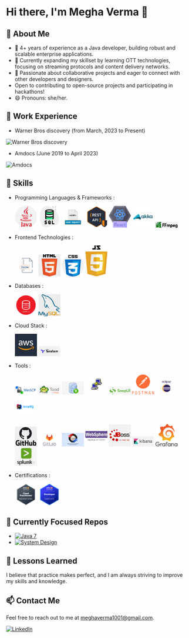 # Hi there, I'm Megha Verma 👋


## 👀 About Me
- 🔭 4+ years of experience as a Java developer, building robust and scalable enterprise applications.
- 🌱 Currently expanding my skillset by learning OTT technologies, focusing on streaming protocols and content delivery networks.
- 💞️ Passionate about collaborative projects and eager to connect with other developers and designers.
- Open to contributing to open-source projects and participating in hackathons!
- 😄 Pronouns: she/her.
  

## 🏢 Work Experience

- Warner Bros discovery (from March, 2023 to Present)
<img src="https://github.com/Megha1001/Megha1001/assets/35575924/36a55f0c-a0a2-4a93-b3c0-d5b5d57165e6" alt="Warner Bros discovery" width="300">

- Amdocs (June 2019 to April 2023)
<img src="https://github.com/Megha1001/Megha1001/assets/35575924/86a34b15-1ebb-48ce-9fdf-a72cd5e84d12" alt="Amdocs" width="100">


## 🚀 Skills
- Programming Languages & Frameworks :

  <img src="https://github.com/Megha1001/Megha1001/blob/main/readme-resources/java%20(1).png" width="60"> <img src="https://github.com/Megha1001/Megha1001/blob/main/readme-resources/SQL_icon.png" width="60">  <img src="https://github.com/Megha1001/Megha1001/blob/main/readme-resources/soapAPI_icon.png" width="60"> <img src="https://github.com/Megha1001/Megha1001/blob/main/readme-resources/restApi_icon.png" width="60"> <img src="https://github.com/Megha1001/Megha1001/blob/main/readme-resources/react.png" width="60"> <img src="https://github.com/Megha1001/Megha1001/blob/main/readme-resources/AKKA_icon.png" width="60"> <img src="https://github.com/Megha1001/Megha1001/blob/main/readme-resources/ffmpeg_icon.png" width="60">

- Frontend Technologies :
  
    <img src="https://github.com/Megha1001/Megha1001/blob/main/readme-resources/JSON_icon.png" width="60">   <img src="https://github.com/Megha1001/Megha1001/blob/main/readme-resources/HTML_icon.png" width="60">    <img src="https://github.com/Megha1001/Megha1001/blob/main/readme-resources/CSS_icon.png" width="60">   <img src="https://github.com/Megha1001/Megha1001/blob/main/readme-resources/JS_icon.png" width="60">

- Databases :
  
    <img src="https://github.com/Megha1001/Megha1001/blob/main/readme-resources/Oracle_icon.png" width="60">    <img src="https://github.com/Megha1001/Megha1001/blob/main/readme-resources/MySQL_icon.png" width="60">

- Cloud Stack :
  
    <img src="https://github.com/Megha1001/Megha1001/blob/main/readme-resources/aws_icon.png" width="60">    <img src="https://github.com/Megha1001/Megha1001/blob/main/readme-resources/Terraform_icon.png" width="60">

- Tools :

    <img src="https://github.com/Megha1001/Megha1001/blob/main/readme-resources/WinSCP_icon.png" width="60">   <img src="https://github.com/Megha1001/Megha1001/blob/main/readme-resources/TOAD_icon.png" width="60"> 
    <img src="https://github.com/Megha1001/Megha1001/blob/main/readme-resources/SQLDeveloper_icon.png" width="60">  <img src="https://github.com/Megha1001/Megha1001/blob/main/readme-resources/Putty_icon.png" width="60">
    <img src="https://github.com/Megha1001/Megha1001/blob/main/readme-resources/SoapUI_icon.png" width="60">  <img src="https://github.com/Megha1001/Megha1001/blob/main/readme-resources/Postman_icon.png" width="60"> 
    <img src="https://github.com/Megha1001/Megha1001/blob/main/readme-resources/EclipseIDE_icon.png" width="60">  <img src="https://github.com/Megha1001/Megha1001/blob/main/readme-resources/Intellij_icon.png" width="60"> 

    <img src="https://github.com/Megha1001/Megha1001/blob/main/readme-resources/GITHub_icon.png" width="60">  <img src="https://github.com/Megha1001/Megha1001/blob/main/readme-resources/GitLab_icon.png" width="60"> 
    <img src="https://github.com/Megha1001/Megha1001/blob/main/readme-resources/BeyondComparator_icon.png" width="60">   <img src="https://github.com/Megha1001/Megha1001/blob/main/readme-resources/WebSphere_icon.png" width="60">
    <img src="https://github.com/Megha1001/Megha1001/blob/main/readme-resources/JBOSS_icon.png" width="60">   <img src="https://github.com/Megha1001/Megha1001/blob/main/readme-resources/kibana_icon.png" width="60"> 
    <img src="https://github.com/Megha1001/Megha1001/blob/main/readme-resources/Grafana_icon.png" width="60">   <img src="https://github.com/Megha1001/Megha1001/blob/main/readme-resources/Splunk_icon.png" width="60">  

- Certifications :
  
   <img src="https://github.com/Megha1001/Megha1001/blob/main/readme-resources/AWS%20Certified%20Cloud%20Practitioner.png" width="60">  <img src="https://github.com/Megha1001/Megha1001/blob/main/readme-resources/AWS%20Certified%20Developer%20Associate.png" width="60">

  
## 🔗 Currently Focused Repos
- [![Java 7](https://img.shields.io/badge/Java-7-blue?style=for-the-badge&logo=java&logoColor=white)](https://github.com/Megha1001/Java_Jan2024)
- [![System Design](https://img.shields.io/badge/System_Design-BrainStorming-yellow?style=for-the-badge&logo=data:image/png;base64,iVBORw0KGgoAAAANSUhEUgAAAB4AAAAeCAMAAAAM7l6QAAAABGdBTUEAALGPC/xhBQAAAAFzUkdCAK7OHOkAAABPUExURd////z8/Pm5ubp6enr6+vs7Ozv7+/x8fH19fX29vb39/f4+Pj5+fn6+/r6+vz8/Pz9/f3+/v7////wAAAP///wBZrKgAAAAcSURBVBhXY5hh/vx9Dp+HgAAB7OwZTRpfegAAAABJRU5ErkJggg==)](https://github.com/Megha1001/System-Design)

## 🎉 Lessons Learned
I believe that practice makes perfect, and I am always striving to improve my skills and knowledge.

## 📫 Contact Me
Feel free to reach out to me at meghaverma1001@gmail.com.

[![LinkedIn](https://img.shields.io/badge/linkedin-0A66C2?style=for-the-badge&logo=linkedin&logoColor=white)](https://www.linkedin.com/in/megha-verma-37658315b/)
